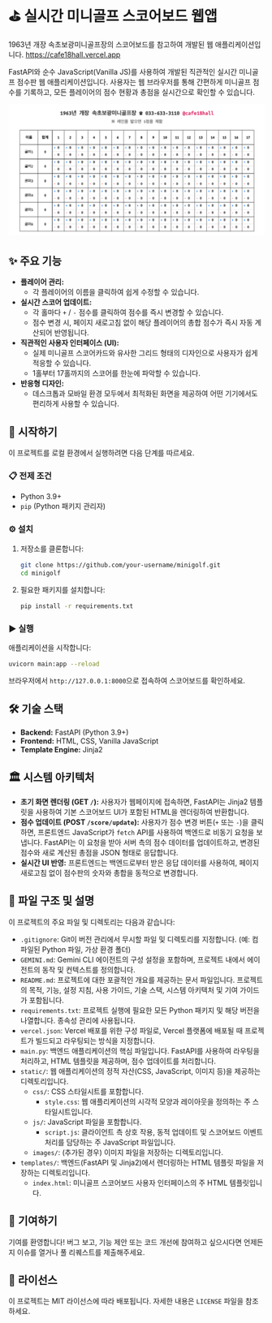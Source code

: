 # ⛳ 실시간 미니골프 스코어보드 웹앱

1963년 개장 속초보광미니골프장의 스코어보드를 참고하여 개발된 웹 애플리케이션입니다.
https://cafe18hall.vercel.app

FastAPI와 순수 JavaScript(Vanilla JS)를 사용하여 개발된 직관적인 실시간 미니골프 점수판 웹 애플리케이션입니다.
사용자는 웹 브라우저를 통해 간편하게 미니골프 점수를 기록하고, 모든 플레이어의 점수 현황과 총점을 실시간으로 확인할 수 있습니다.

![Mini Golf Scoreboard Screenshot](static/images/ScreenShot-mini-golf-score.png)

## ✨ 주요 기능

- **플레이어 관리:**
  - 각 플레이어의 이름을 클릭하여 쉽게 수정할 수 있습니다.
- **실시간 스코어 업데이트:**
  - 각 홀마다 `+` / `-` 점수를 클릭하여 점수를 즉시 변경할 수 있습니다.
  - 점수 변경 시, 페이지 새로고침 없이 해당 플레이어의 총합 점수가 즉시 자동 계산되어 반영됩니다.
- **직관적인 사용자 인터페이스 (UI):**
  - 실제 미니골프 스코어카드와 유사한 그리드 형태의 디자인으로 사용자가 쉽게 적응할 수 있습니다.
  - 1홀부터 17홀까지의 스코어를 한눈에 파악할 수 있습니다.
- **반응형 디자인:**
  - 데스크톱과 모바일 환경 모두에서 최적화된 화면을 제공하여 어떤 기기에서도 편리하게 사용할 수 있습니다.

## 🚀 시작하기

이 프로젝트를 로컬 환경에서 실행하려면 다음 단계를 따르세요.

### 📋 전제 조건

- Python 3.9+
- `pip` (Python 패키지 관리자)

### ⚙️ 설치

1.  저장소를 클론합니다:
    ```bash
    git clone https://github.com/your-username/minigolf.git
    cd minigolf
    ```
2.  필요한 패키지를 설치합니다:
    ```bash
    pip install -r requirements.txt
    ```

### ▶️ 실행

애플리케이션을 시작합니다:

```bash
uvicorn main:app --reload
```

브라우저에서 `http://127.0.0.1:8000`으로 접속하여 스코어보드를 확인하세요.

## 🛠️ 기술 스택

- **Backend:** FastAPI (Python 3.9+)
- **Frontend:** HTML, CSS, Vanilla JavaScript
- **Template Engine:** Jinja2

## 🏛️ 시스템 아키텍처

- **초기 화면 렌더링 (GET `/`):**
  사용자가 웹페이지에 접속하면, FastAPI는 Jinja2 템플릿을 사용하여 기본 스코어보드 UI가 포함된 HTML을 렌더링하여 반환합니다.
- **점수 업데이트 (POST `/score/update`):**
  사용자가 점수 변경 버튼(`+` 또는 `-`)을 클릭하면, 프론트엔드 JavaScript가 `fetch` API를 사용하여 백엔드로 비동기 요청을 보냅니다. FastAPI는 이 요청을 받아 서버 측의 점수 데이터를 업데이트하고, 변경된 점수와 새로 계산된 총점을 JSON 형태로 응답합니다.
- **실시간 UI 반영:**
  프론트엔드는 백엔드로부터 받은 응답 데이터를 사용하여, 페이지 새로고침 없이 점수판의 숫자와 총합을 동적으로 변경합니다.

## 📁 파일 구조 및 설명

이 프로젝트의 주요 파일 및 디렉토리는 다음과 같습니다:

- `.gitignore`: Git이 버전 관리에서 무시할 파일 및 디렉토리를 지정합니다. (예: 컴파일된 Python 파일, 가상 환경 폴더)
- `GEMINI.md`: Gemini CLI 에이전트의 구성 설정을 포함하며, 프로젝트 내에서 에이전트의 동작 및 컨텍스트를 정의합니다.
- `README.md`: 프로젝트에 대한 포괄적인 개요를 제공하는 문서 파일입니다. 프로젝트의 목적, 기능, 설정 지침, 사용 가이드, 기술 스택, 시스템 아키텍처 및 기여 가이드가 포함됩니다.
- `requirements.txt`: 프로젝트 실행에 필요한 모든 Python 패키지 및 해당 버전을 나열합니다. 종속성 관리에 사용됩니다.
- `vercel.json`: Vercel 배포를 위한 구성 파일로, Vercel 플랫폼에 배포될 때 프로젝트가 빌드되고 라우팅되는 방식을 지정합니다.
- `main.py`: 백엔드 애플리케이션의 핵심 파일입니다. FastAPI를 사용하여 라우팅을 처리하고, HTML 템플릿을 제공하며, 점수 업데이트를 처리합니다.
- `static/`: 웹 애플리케이션의 정적 자산(CSS, JavaScript, 이미지 등)을 제공하는 디렉토리입니다.
  - `css/`: CSS 스타일시트를 포함합니다.
    - `style.css`: 웹 애플리케이션의 시각적 모양과 레이아웃을 정의하는 주 스타일시트입니다.
  - `js/`: JavaScript 파일을 포함합니다.
    - `script.js`: 클라이언트 측 상호 작용, 동적 업데이트 및 스코어보드 이벤트 처리를 담당하는 주 JavaScript 파일입니다.
  - `images/`: (추가된 경우) 이미지 파일을 저장하는 디렉토리입니다.
- `templates/`: 백엔드(FastAPI 및 Jinja2)에서 렌더링하는 HTML 템플릿 파일을 저장하는 디렉토리입니다.
  - `index.html`: 미니골프 스코어보드 사용자 인터페이스의 주 HTML 템플릿입니다.

## 🤝 기여하기

기여를 환영합니다! 버그 보고, 기능 제안 또는 코드 개선에 참여하고 싶으시다면 언제든지 이슈를 열거나 풀 리퀘스트를 제출해주세요.

## 📄 라이선스

이 프로젝트는 MIT 라이선스에 따라 배포됩니다. 자세한 내용은 `LICENSE` 파일을 참조하세요.
